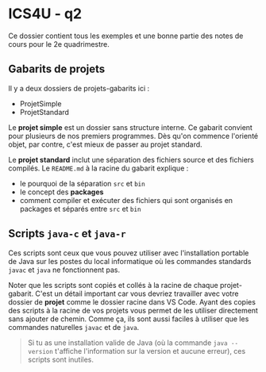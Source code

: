 # ICS4U - q2
Ce dossier contient tous les exemples et une bonne partie des notes de cours pour le 2e quadrimestre.

## Gabarits de projets
Il y a deux dossiers de projets-gabarits ici :
* ProjetSimple
* ProjetStandard

Le **projet simple** est un dossier sans structure interne. Ce gabarit convient pour plusieurs de nos premiers programmes. Dès qu'on commence l'orienté objet, par contre, c'est mieux de passer au projet standard.

Le **projet standard** inclut une séparation des fichiers source et des fichiers compilés. Le `README.md` à la racine du gabarit explique :
* le pourquoi de la séparation `src` et `bin`
* le concept des **packages**
* comment compiler et exécuter des fichiers qui sont organisés en packages et séparés entre `src` et `bin`

## Scripts `java-c` et `java-r`
Ces scripts sont ceux que vous pouvez utiliser avec l'installation portable de Java sur les postes du local informatique où les commandes standards `javac` et `java` ne fonctionnent pas.

Noter que les scripts sont copiés et collés à la racine de chaque projet-gabarit. C'est un détail important car vous devriez travailler avec votre dossier de **projet** comme le dossier racine dans VS Code. Ayant des copies des scripts à la racine de vos projets vous permet de les utiliser directement sans ajouter de chemin. Comme ça, ils sont aussi faciles à utiliser que les commandes naturelles `javac` et de `java`.

>Si tu as une installation valide de Java (où la commande `java --version` t'affiche l'information sur la version et aucune erreur), ces scripts sont inutiles.
